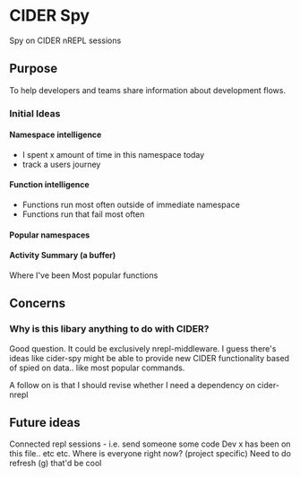 # CIDER Spy

Spy on CIDER nREPL sessions

## Purpose

To help developers and teams share information about development flows.

### Initial Ideas

#### Namespace intelligence

* I spent x amount of time in this namespace today
* track a users journey

#### Function intelligence

* Functions run most often outside of immediate namespace
* Functions run that fail most often

#### Popular namespaces

#### Activity Summary (a buffer)

Where I've been
Most popular functions

## Concerns

### Why is this libary anything to do with CIDER?

Good question. It could be exclusively nrepl-middleware. I guess there's ideas like cider-spy might be able to provide new CIDER functionality based of spied on data.. like most popular commands.

A follow on is that I should revise whether I need a dependency on cider-nrepl

## Future ideas

Connected repl sessions - i.e. send someone some code
Dev x has been on this file.. etc etc.
Where is everyone right now? (project specific)
Need to do refresh (g) that'd be cool
